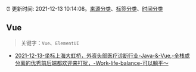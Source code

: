 :alarm_clock: 更新时间: 2021-12-13 10:14:08。[来源分类](../README.md)、[标签分类](../TAGS.md)、[时间分类](../TIMELINE.md)

## Vue


> 关键字：`Vue`、`ElementUI`



- [2021-12-13-坐标上海大虹桥，外资头部医疗诊断行业-Java-&-Vue,-全栈或分离的优秀前后端都欢迎来打扰，-Work-life-balance-可以躺平～](https://www.v2ex.com/t/821896) 